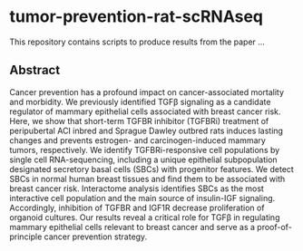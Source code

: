 # tumor-prevention-rat-scRNAseq
This repository contains scripts to produce results from the paper ...

## Abstract
Cancer prevention has a profound impact on cancer-associated mortality and morbidity. We previously identified TGFβ signaling as a candidate regulator of mammary epithelial cells associated with breast cancer risk. Here, we show that short-term TGFBR inhibitor (TGFBRi) treatment of peripubertal ACI inbred and Sprague Dawley outbred rats induces lasting changes and prevents estrogen- and carcinogen-induced mammary tumors, respectively. We identify TGFBRi-responsive cell populations by single cell RNA-sequencing, including a unique epithelial subpopulation designated secretory basal cells (SBCs) with progenitor features. We detect SBCs in normal human breast tissues and find them to be associated with breast cancer risk. Interactome analysis identifies SBCs as the most interactive cell population and the main source of insulin-IGF signaling. Accordingly, inhibition of TGFBR and IGF1R decrease proliferation of organoid cultures. Our results reveal a critical role for TGFβ in regulating mammary epithelial cells relevant to breast cancer and serve as a proof-of-principle cancer prevention strategy.
